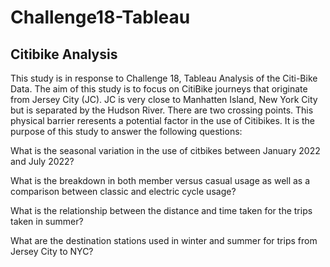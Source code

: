 # Challenge18-Tableau

## Citibike Analysis

This study is in response to Challenge 18, Tableau Analysis of the Citi-Bike Data.
The aim of this study is to focus on CitiBike journeys that originate from Jersey City (JC).
JC is very close to Manhatten Island, New York City but is separated by the Hudson River. There are two crossing points.
This physical barrier reresents a potential factor in the use of Citibikes. 
It is the purpose of this study to answer the following questions:

What is the seasonal variation in the use of citbikes between January 2022 and July 2022?

What is the breakdown in both member versus casual usage as well as a comparison between classic and electric cycle usage?

What is the relationship between the distance and time taken for the trips taken in summer?

What are the destination stations used in winter and summer for trips from Jersey City to NYC?




